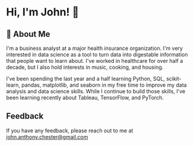 # Hi, I'm John! 👋


## 🚀 About Me
I'm a business analyst at a major health insurance organization.  I'm very interested in data science as a tool to turn data into digestable information that people want to learn about.  I've worked in healthcare for over half a decade, but I also hold interests in music, cooking, and housing.

I've been spending the last year and a half learning Python, SQL, scikit-learn, pandas, matplotlib, and seaborn in my free time to improve my data analysis and data science skills.  While I continue to build those skills, I've been learning recently about Tableau, TensorFlow, and PyTorch.


## Feedback

If you have any feedback, please reach out to me at john.anthony.chester@gmail.com



<!--
**ChestahCheetos/ChestahCheetos** is a ✨ _special_ ✨ repository because its `README.md` (this file) appears on your GitHub profile.

Here are some ideas to get you started:

- 🔭 I’m currently working on ...
- 🌱 I’m currently learning ...
- 👯 I’m looking to collaborate on ...
- 🤔 I’m looking for help with ...
- 💬 Ask me about ...
- 📫 How to reach me: ...
- 😄 Pronouns: ...
- ⚡ Fun fact: ...
-->

